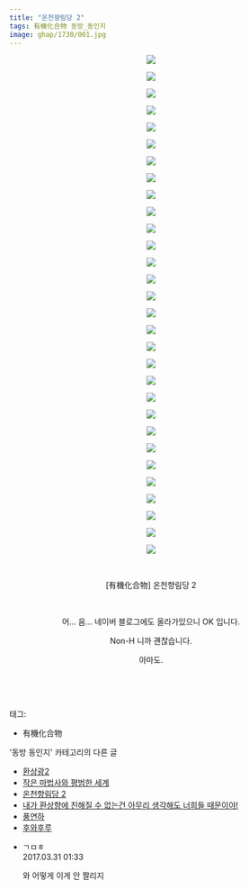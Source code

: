 ```yaml
---
title: "온천향림당 2"
tags: 有機化合物 동방_동인지
image: ghap/1730/001.jpg
---
```

<div class="article">
<p style="text-align: center; clear: none; float: none;"><img src="{{ site.nasurl }}/ghap/1730/001.jpg"/></p>
<p style="text-align: center; clear: none; float: none;"><img src="{{ site.nasurl }}/ghap/1730/002.jpg"/></p>
<p style="text-align: center; clear: none; float: none;"><img src="{{ site.nasurl }}/ghap/1730/003.jpg"/></p>
<p style="text-align: center; clear: none; float: none;"><img src="{{ site.nasurl }}/ghap/1730/004.jpg"/></p>
<p style="text-align: center; clear: none; float: none;"><img src="{{ site.nasurl }}/ghap/1730/005.jpg"/></p>
<p style="text-align: center; clear: none; float: none;"><img src="{{ site.nasurl }}/ghap/1730/006.jpg"/></p>
<p style="text-align: center; clear: none; float: none;"><img src="{{ site.nasurl }}/ghap/1730/007.jpg"/></p>
<p style="text-align: center; clear: none; float: none;"><img src="{{ site.nasurl }}/ghap/1730/008.jpg"/></p>
<p style="text-align: center; clear: none; float: none;"><img src="{{ site.nasurl }}/ghap/1730/009.jpg"/></p>
<p style="text-align: center; clear: none; float: none;"><img src="{{ site.nasurl }}/ghap/1730/010.jpg"/></p>
<p style="text-align: center; clear: none; float: none;"><img src="{{ site.nasurl }}/ghap/1730/011.jpg"/></p>
<p style="text-align: center; clear: none; float: none;"><img src="{{ site.nasurl }}/ghap/1730/012.jpg"/></p>
<p style="text-align: center; clear: none; float: none;"><img src="{{ site.nasurl }}/ghap/1730/013.jpg"/></p>
<p style="text-align: center; clear: none; float: none;"><img src="{{ site.nasurl }}/ghap/1730/014.jpg"/></p>
<p style="text-align: center; clear: none; float: none;"><img src="{{ site.nasurl }}/ghap/1730/015.jpg"/></p>
<p style="text-align: center; clear: none; float: none;"><img src="{{ site.nasurl }}/ghap/1730/016.jpg"/></p>
<p style="text-align: center; clear: none; float: none;"><img src="{{ site.nasurl }}/ghap/1730/017.jpg"/></p>
<p style="text-align: center; clear: none; float: none;"><img src="{{ site.nasurl }}/ghap/1730/018.jpg"/></p>
<p style="text-align: center; clear: none; float: none;"><img src="{{ site.nasurl }}/ghap/1730/019.jpg"/></p>
<p style="text-align: center; clear: none; float: none;"><img src="{{ site.nasurl }}/ghap/1730/020.jpg"/></p>
<p style="text-align: center; clear: none; float: none;"><img src="{{ site.nasurl }}/ghap/1730/021.jpg"/></p>
<p style="text-align: center; clear: none; float: none;"><img src="{{ site.nasurl }}/ghap/1730/022.jpg"/></p>
<p style="text-align: center; clear: none; float: none;"><img src="{{ site.nasurl }}/ghap/1730/023.jpg"/></p>
<p style="text-align: center; clear: none; float: none;"><img src="{{ site.nasurl }}/ghap/1730/024.jpg"/></p>
<p style="text-align: center; clear: none; float: none;"><img src="{{ site.nasurl }}/ghap/1730/025.jpg"/></p>
<p style="text-align: center; clear: none; float: none;"><img src="{{ site.nasurl }}/ghap/1730/026.jpg"/></p>
<p style="text-align: center; clear: none; float: none;"><img src="{{ site.nasurl }}/ghap/1730/027.jpg"/></p>
<p style="text-align: center; clear: none; float: none;"><img src="{{ site.nasurl }}/ghap/1730/028.jpg"/></p>
<p style="text-align: center; clear: none; float: none;"><img src="{{ site.nasurl }}/ghap/1730/029.jpg"/></p>
<p style="text-align: center; clear: none; float: none;"><img src="{{ site.nasurl }}/ghap/1730/030.jpg"/></p>
<p style="text-align: center; clear: none; float: none;"><br/></p>
<p style="text-align: center; clear: none; float: none;">[有機化合物] 온천향림당 2</p>
<p style="text-align: center; clear: none; float: none;"><br/></p>
<p style="text-align: center; clear: none; float: none;">어... 음... 네이버 블로그에도 올라가있으니 OK 입니다.</p>
<p style="text-align: center; clear: none; float: none;">Non-H 니까 괜찮습니다.</p>
<p style="text-align: center; clear: none; float: none;">아마도.</p>
<p style="text-align: center; clear: none; float: none;"><br/></p>
<p><br/></p>
</div><div class="tagTrail">
<p>태그: </p>
<ul>
<li>有機化合物</li>
</ul>
</div><div class="another">
<p>'동방 동인지' 카테고리의 다른 글</p>
<ul>
<li><a href="/2016-08-20-ghap_1734">환상광2</a></li>
<li><a href="/2016-08-20-ghap_1731">작은 마법사와 평범한 세계</a></li>
<li><a href="/2016-08-20-ghap_1730">온천향림당 2</a></li>
<li><a href="/2016-08-20-ghap_1729">내가 환상향에 친해질 수 없는건 아무리 생각해도 너희들 때문이야!</a></li>
<li><a href="/2016-08-20-ghap_1727">풍연하</a></li>
<li><a href="/2016-08-20-ghap_1726">후와후루</a></li>
</ul>
</div><div class="cb_module cb_fluid">
<div class="cb_wrt cb_profile">
<div class="comment">
<ul>
<li class="cb_thumb_off" id="comment14953643">
<div class="cb_comment_area">
<div class="cb_info_area">
<div class="cb_section">
<span class="cb_nick_name">ㄱㅁㅎ</span>
</div>
<div class="cb_section">
<span class="cb_date">2017.03.31 01:33 </span>
</div>
</div>
<div class="cb_dsc_comment">
<p class="cb_dsc">
											와 어떻게 이게 안 짤리지
										</p>
</div>
</div></li>
</ul>
</div>
</div><!-- commentList close -->
</div>